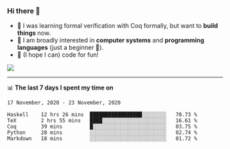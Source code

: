 ### Hi there 👋

- 🤔 I was learning formal verification with Coq formally, but want to **build things** now.
- 😬 I am broadly interested in **computer systems** and **programming languages** (just a beginner 🥺).
- 🤩 (I hope I can) code for fun!

<img src="https://github-readme-stats.vercel.app/api?username=xxchan&show_icons=true&icon_color=0366d6&text_color=24292e&bg_color=ffffff&hide_title=true" />

---

📊 **The last 7 days I spent my time on** 

<!--START_SECTION:waka-->
```text
17 November, 2020 - 23 November, 2020

Haskell    12 hrs 26 mins  █████████████████░░░░░░░░   70.73 % 
TeX        2 hrs 55 mins   ████░░░░░░░░░░░░░░░░░░░░░   16.61 % 
Coq        39 mins         █░░░░░░░░░░░░░░░░░░░░░░░░   03.75 % 
Python     28 mins         ░░░░░░░░░░░░░░░░░░░░░░░░░   02.74 % 
Markdown   18 mins         ░░░░░░░░░░░░░░░░░░░░░░░░░   01.72 %
```
<!--END_SECTION:waka-->

<!--
**xxchan/xxchan** is a ✨ _special_ ✨ repository because its `README.md` (this file) appears on your GitHub profile.

Here are some ideas to get you started:

- 🔭 I’m currently working on ...
- 🌱 I’m currently learning ...
- 👯 I’m looking to collaborate on ...
- 🤔 I’m looking for help with ...
- 💬 Ask me about ...
- 📫 How to reach me: ...
- 😄 Pronouns: ...
- ⚡ Fun fact: ...
-->
